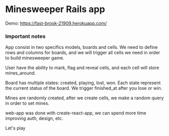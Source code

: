 # Minesweeper Rails app

Demo: https://fast-brook-21909.herokuapp.com/

### Important notes
App consist in two specifics models, boards and cells.
We need to define rows and columns for boards, and we will trigger all cells we need in
order to build minesweeper game.

User have the ability to mark, flag and reveal cells, and each cell will store mines_around.

Board has multiple states: created, playing, lost, won. Each state represent the current status of the board.
We trigger finished_at after you lose or win.

Mines are randomly created, after we create cells, we make a random query in order to set mines.

web-app was done with create-react-app, we can spend more time improving auth, design, etc.

Let's play